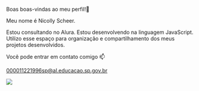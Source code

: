 Boas boas-vindas ao meu perfil!🐢

Meu nome é Nicolly Scheer.

Estou consultando no Alura. 
Estou desenvolvendo na linguagem JavaScript.
Utilizo esse espaço para organização e compartilhamento dos meus projetos desenvolvidos.

Você pode entrar em contato comigo 📫

000011221996sp@al.educacao.sp.gov.br

![](https://media.tenor.com/2oIAVV7cn6IAAAAi/jumping-jump.gif)

